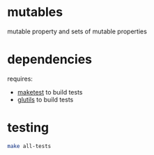 # mutables
mutable property and sets of mutable properties

# dependencies
requires:
+ [maketest](https://github.com/anax32/maketest) to build tests
+ [glutils](https://github.com/anax32/glutils) to build tests

# testing

```bash
make all-tests
```
